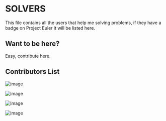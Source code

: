 SOLVERS
=====

This file contains all the users that help me solving problems, if they have a badge on Project Euler it will be listed here.

## Want to be here? ##

Easy, contribute here.

## Contributors List ##

![image](http://projecteuler.net/profile/Ludo237.png)

![image](http://projecteuler.net/profile/Takeno.png)

![image](https://projecteuler.net/profile/arturu.png)

![image](http://projecteuler.net/profile/tng46.png)
